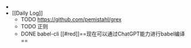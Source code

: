 -
- [[Daily Log]]
	- TODO https://github.com/pemistahl/grex
	- TODO 正则
	- DONE babel-cli [[#red]]==现在可以通过ChatGPT能力进行babel编译==